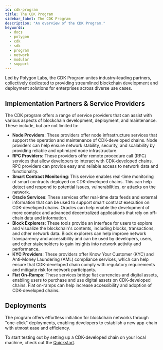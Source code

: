 ```yaml
---
id: cdk-program
title: The CDK Program
sidebar_label: The CDK Program
description: "An overview of the CDK Program."
keywords:
  - docs
  - polygon
  - cdk
  - sdk
  - program
  - network
  - modular
  - support
---
```


Led by Polygon Labs, the CDK Program unites industry-leading partners, collectively dedicated to providing streamlined blockchain development and deployment solutions for enterprises across diverse use cases.

## Implementation Partners & Service Providers

The CDK program offers a range of service providers that can assist with various aspects of blockchain development, deployment, and maintenance. These include, but are not limited to:

- **Node Providers**: These providers offer node infrastructure services that support the operation and maintenance of CDK-developed chains. Node providers can help ensure network stability, security, and scalability by providing reliable and optimized node infrastructure.
- **RPC Providers**: These providers offer remote procedure call (RPC) services that allow developers to interact with CDK-developed chains. RPC providers can provide easy and reliable access to network data and functionality.
- **Smart Contract Monitoring**: This service enables real-time monitoring of smart contracts deployed on CDK-developed chains. This can help detect and respond to potential issues, vulnerabilities, or attacks on the network.
- **Oracle Services**: These services offer real-time data feeds and external information that can be used to support smart contract execution on CDK-developed chains. Oracles can help enable the development of more complex and advanced decentralized applications that rely on off-chain data and information.
- **Block Explorers**: These tools provide an interface for users to explore and visualize the blockchain's contents, including blocks, transactions, and other network data. Block explorers can help improve network transparency and accessibility and can be used by developers, users, and other stakeholders to gain insights into network activity and performance.
- **KYC Providers**: These providers offer Know Your Customer (KYC) and Anti-Money Laundering (AML) compliance services, which can help ensure that CDK-developed chain comply with regulatory requirements and mitigate risk for network participants.
- **Fiat On-Ramps**: These services bridge fiat currencies and digital assets, enabling users to purchase and use digital assets on CDK-developed chains. Fiat on-ramps can help increase accessibility and adoption of CDK-developed chains.

## Deployments

The program offers effortless initiation for blockchain networks through "one-click" deployments, enabling developers to establish a new app-chain with utmost ease and efficiency.

To start testing out by setting up a CDK-developed chain on your local machine, check out the [<ins>Quickstart</ins>](/docs/cdk/validium/quickstart.md).

<!-- Add project showcase -->

